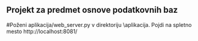 ## Projekt za predmet osnove podatkovnih baz


#Poženi aplikacija/web_server.py v direktoriju \aplikacija. Pojdi na spletno mesto http://localhost:8081/